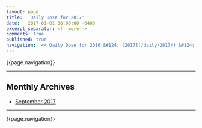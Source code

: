 ```yaml
---
layout: page
title:  'Daily Dose for 2017'
date:   2017-01-01 00:00:00 -0400
excerpt_separator: <!--more-->
comments: true
published: true
navigation: '<< Daily Dose for 2016 &#124; [2017](/daily/2017/) &#124; Daily Dose for 2018 >>'
---
```

{{page.navigation}}
<hr/>

## Monthly Archives

* [September 2017](/daily/2017/09/)

<hr/>
{{page.navigation}}

